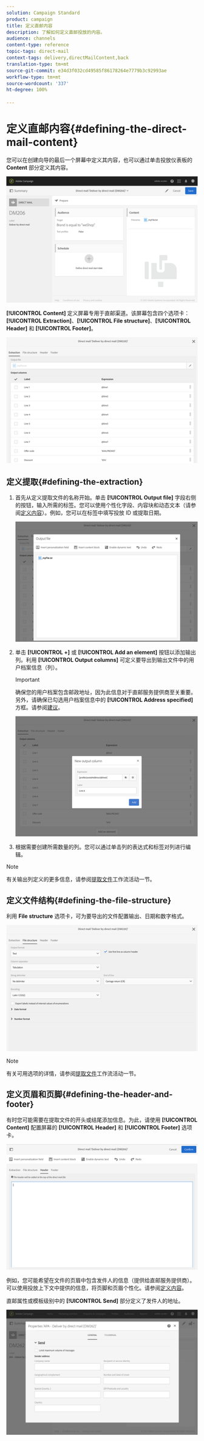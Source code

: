 ```yaml
---
solution: Campaign Standard
product: campaign
title: 定义直邮内容
description: 了解如何定义直邮投放的内容。
audience: channels
content-type: reference
topic-tags: direct-mail
context-tags: delivery,directMailContent,back
translation-type: tm+mt
source-git-commit: e34d3f032cd49585f86178264e7779b3c92993ae
workflow-type: tm+mt
source-wordcount: '337'
ht-degree: 100%

---
```



# 定义直邮内容{#defining-the-direct-mail-content}

您可以在创建向导的最后一个屏幕中定义其内容，也可以通过单击投放仪表板的 **Content** 部分定义其内容。

![](assets/direct_mail_6.png)

**[!UICONTROL Content]** 定义屏幕专用于直邮渠道。该屏幕包含四个选项卡：**[!UICONTROL Extraction]**、**[!UICONTROL File structure]**、**[!UICONTROL Header]** 和 **[!UICONTROL Footer]**。

![](assets/direct_mail_11.png)

## 定义提取{#defining-the-extraction}

1. 首先从定义提取文件的名称开始。单击 **[!UICONTROL Output file]** 字段右侧的按钮，输入所需的标签。您可以使用个性化字段、内容块和动态文本（请参阅[定义内容](../../designing/using/personalization.md#example-email-personalization)）。例如，您可以在标签中填写投放 ID 或提取日期。

   ![](assets/direct_mail_12.png)

1. 单击 **[!UICONTROL +]** 或 **[!UICONTROL Add an element]** 按钮以添加输出列。利用 **[!UICONTROL Output columns]** 可定义要导出到输出文件中的用户档案信息（列）。

   >[!IMPORTANT]
   >
   >确保您的用户档案包含邮政地址，因为此信息对于直邮服务提供商至关重要。另外，请确保已勾选用户档案信息中的 **[!UICONTROL Address specified]** 方框。请参阅[建议](../../channels/using/about-direct-mail.md#recommendations)。

   ![](assets/direct_mail_13.png)

1. 根据需要创建所需数量的列。您可以通过单击列的表达式和标签对列进行编辑。

>[!NOTE]
>
>有关输出列定义的更多信息，请参阅[提取文件](../../automating/using/extract-file.md)工作流活动一节。

## 定义文件结构{#defining-the-file-structure}

利用 **File structure** 选项卡，可为要导出的文件配置输出、日期和数字格式。

![](assets/direct_mail_14.png)

>[!NOTE]
>
>有关可用选项的详情，请参阅[提取文件](../../automating/using/extract-file.md)工作流活动一节。

## 定义页眉和页脚{#defining-the-header-and-footer}

有时您可能需要在提取文件的开头或结尾添加信息。为此，请使用 **[!UICONTROL Content]** 配置屏幕的 **[!UICONTROL Header]** 和 **[!UICONTROL Footer]** 选项卡。

![](assets/direct_mail_7.png)

例如，您可能希望在文件的页眉中包含发件人的信息（提供给直邮服务提供商）。可以使用投放上下文中提供的信息，将页脚和页眉个性化。请参阅[定义内容](../../designing/using/personalization.md#example-email-personalization)。

直邮属性或模板级别中的 **[!UICONTROL Send]** 部分定义了发件人的地址。

![](assets/direct_mail_24.png)
